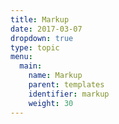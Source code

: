 ```yaml
---
title: Markup
date: 2017-03-07
dropdown: true
type: topic
menu:
  main:
    name: Markup
    parent: templates
    identifier: markup
    weight: 30
---
```

